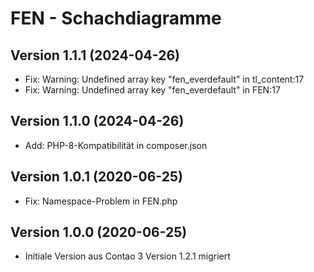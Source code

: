 # FEN - Schachdiagramme

## Version 1.1.1 (2024-04-26)

* Fix: Warning: Undefined array key "fen_everdefault" in tl_content:17
* Fix: Warning: Undefined array key "fen_everdefault" in FEN:17

## Version 1.1.0 (2024-04-26)

* Add: PHP-8-Kompatibilität in composer.json

## Version 1.0.1 (2020-06-25)

* Fix: Namespace-Problem in FEN.php

## Version 1.0.0 (2020-06-25)

* Initiale Version aus Contao 3 Version 1.2.1 migriert
